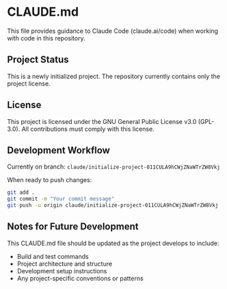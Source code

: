 # CLAUDE.md

This file provides guidance to Claude Code (claude.ai/code) when working with code in this repository.

## Project Status

This is a newly initialized project. The repository currently contains only the project license.

## License

This project is licensed under the GNU General Public License v3.0 (GPL-3.0). All contributions must comply with this license.

## Development Workflow

Currently on branch: `claude/initialize-project-011CULA9hCWjZNaWTrZW8Vkj`

When ready to push changes:
```bash
git add .
git commit -m "Your commit message"
git push -u origin claude/initialize-project-011CULA9hCWjZNaWTrZW8Vkj
```

## Notes for Future Development

This CLAUDE.md file should be updated as the project develops to include:
- Build and test commands
- Project architecture and structure
- Development setup instructions
- Any project-specific conventions or patterns
